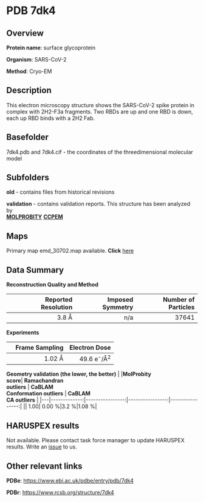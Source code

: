# PDB 7dk4

## Overview

**Protein name**: surface glycoprotein

**Organism**: SARS-CoV-2

**Method**: Cryo-EM

## Description

This electron microscopy structure shows the SARS-CoV-2 spike protein in complex with 2H2-F3a fragments. Two RBDs are up and one RBD is down, each up RBD binds with a 2H2 Fab.

## Basefolder

7dk4.pdb and 7dk4.cif - the coordinates of the threedimensional molecular model

## Subfolders



**old** - contains files from historical revisions

**validation** - contains validation reports. This structure has been analyzed by <br>  [**MOLPROBITY**](https://github.com/thorn-lab/coronavirus_structural_task_force/tree/master/pdb/surface_glycoprotein/SARS-CoV-2/7dk4/validation/molprobity)   [**CCPEM**](https://github.com/thorn-lab/coronavirus_structural_task_force/tree/master/pdb/surface_glycoprotein/SARS-CoV-2/7dk4/validation/ccpem-validation) 



## Maps

Primary map emd_30702.map available. **Click** [here](http://ftp.wwpdb.org/pub/emdb/structures/EMD-30702/map/) 

## Data Summary
**Reconstruction Quality and Method**

|   | Reported Resolution | Imposed Symmetry | Number of Particles |
|---|-------------:|----------------:|--------------:|
|   |3.8 Å|n/a|37641|

**Experiments**

|   | Frame Sampling | Electron Dose |
|---|-------------:|----------------:|
|   |1.02 Å|49.6 e<sup>-</sup>/Å<sup>2</sup>|

**Geometry validation (the lower, the better)**
|   |**MolProbity<br>score**| **Ramachandran<br>outliers** | **CaBLAM<br>Conformation outliers** | **CaBLAM<br>CA outliers** |
|---|-------------:|----------------:|----------------:|----------------:|
||  1.00|  0.00 %|3.2 %|1.08 %|

## HARUSPEX results

Not available. Please contact task force manager to update HARUSPEX results. Write an [issue](https://github.com/thorn-lab/coronavirus_structural_task_force/issues) to us.

## Other relevant links 
**PDBe**:  https://www.ebi.ac.uk/pdbe/entry/pdb/7dk4
 
**PDBr**: https://www.rcsb.org/structure/7dk4 
